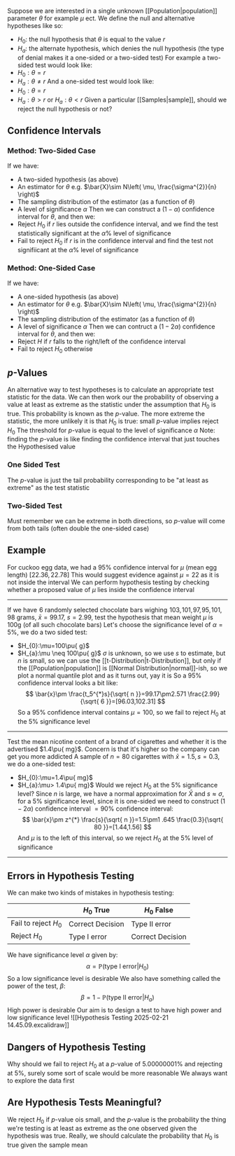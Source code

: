 Suppose we are interested in a single unknown [[Population|population]] parameter $\theta$ for example $\mu$ ect. 
We define the null and alternative hypotheses like so:
- $H_{0}$: the null hypothesis that $\theta$ is equal to the value $r$
- $H_{a}$: the alternate hypothesis, which denies the null hypothesis (the type of denial makes it a one-sided or a two-sided test)
For example a two-sided test would look like:
- $H_{0}:\theta=r$
- $H_{a}:\theta \neq r$
And a one-sided test would look like:
- $H_{0}:\theta=r$
- $H_{a}:\theta>r$ or $H_{a}:\theta<r$
Given a particular [[Samples|sample]], should we reject the null hypothesis or not?
## Confidence Intervals
### Method: Two-Sided Case
If we have:
- A two-sided hypothesis (as above)
- An estimator for $\theta$ e.g. $\bar{X}\sim N\left( \mu, \frac{\sigma^{2}}{n} \right)$
- The sampling distribution of the estimator (as a function of $\theta$)
- A level of significance $\alpha$
Then we can construct a $(1-\alpha)$ confidence interval for $\theta$, and then we:
- Reject $H_{0}$ if $r$ lies outside the confidence interval, and we find the test statistically significant at the $\alpha$% level of significance
- Fail to reject $H_{0}$ if $r$ is in the confidence interval and find the test not signifiicant at the $\alpha$% level of significance 
### Method: One-Sided Case
If we have:
- A one-sided hypothesis (as above)
- An estimator for $\theta$ e.g. $\bar{X}\sim N\left( \mu, \frac{\sigma^{2}}{n} \right)$
- The sampling distribution of the estimator (as a function of $\theta$)
- A level of significance $\alpha$
Then we can contruct a $(1-2\alpha)$ confidence interval for $\theta$, and then we:
- Reject $H$ if $r$ falls to the right/left of the confidence interval
- Fail to reject $H_{0}$ otherwise
## $p$-Values
An alternative way to test hypotheses is to calculate an appropriate test statistic for the data. We can then work our the probability of observing a value at least as extreme as the statistic under the assumption that $H_{0}$ is true. This probability is known as the $p$-value. The more extreme the statistic, the more unlikely it is that $H_{0}$ is true: small $p$-value implies reject $H_{0}$
The threshold for $p$-value is equal to the level of significance $\alpha$
Note: finding the $p$-value is like finding the confidence interval that just touches the Hypothesised value
### One Sided Test
The $p$-value is just the tail probability corresponding to be "at least as extreme" as the test statistic
### Two-Sided Test
Must remember we can be extreme in both directions, so $p$-value will come from both tails (often double the one-sided case)

## Example
For cuckoo egg data, we had a $95\%$ confidence interval for $\mu$ (mean egg length) $[22.36,22.78]$
This would suggest evidence against $\mu=22$ as it is not inside the interval
We can perform hypothesis testing by checking whether a proposed value of $\mu$ lies inside the confidence interval
___
If we have $\hspace{0pt}6$ randomly selected chocolate bars wighing $\hspace{0pt}103$,$\hspace{0pt}101$,$\hspace{0pt}97$,$\hspace{0pt}95$,$\hspace{0pt}101$,$\hspace{0pt}98$ grams, $\bar{x}=99.17$, $s=2.99$, test the hypothesis that mean weight $\mu$ is 100g (of all such chocolate bars)
Let's choose the significance level of $\alpha=5\%$, we do a two sided test:
- $H_{0}:\mu=100\pu{ g}$
- $H_{a}:\mu \neq 100\pu{ g}$
$\sigma$ is unknown, so we use $s$ to estimate, but $n$ is small, so we can use the [[t-Distribution|t-Distribution]], but only if the [[Population|population]] is [[Normal Distribution|normal]]-ish, so we plot a normal quantile plot and as it turns out, yay it is
So a $95\%$ confidence interval looks a bit like:
$$
\bar{x}\pm \frac{t_5^{*}s}{\sqrt{ n }}=99.17\pm2.571  \frac{2.99}{\sqrt{ 6 }}=[96.03,102.31]
$$
So a $95\%$ confidence interval contains $\mu=100$, so we fail to reject $H_{0}$ at the $5\%$ significance level
___
Test the mean nicotine content of a brand of cigarettes and whether it is the advertised $1.4\pu{ mg}$. Concern is that it's higher so the company can get you more addicted
A sample of $n=80$ cigarettes with $\bar{x}=1.5,s=0.3$, we do a one-sided test:
- $H_{0}:\mu=1.4\pu{ mg}$
- $H_{a}:\mu> 1.4\pu{ mg}$
Would we reject $H_{0}$ at the $5\%$ significance level?
Since $n$ is large, we have a normal approximation for $\bar{X}$ and $s\approx\sigma$, for a $5\%$ significance level, since it is one-sided we need to construct $(1-2\alpha)$ confidence interval $=90\%$ confidence interval:
$$
\bar{x}\pm z^{*} \frac{s}{\sqrt{ n }}=1.5\pm1 .645  \frac{0.3}{\sqrt{ 80 }}=[1.44,1.56]
$$
And $\mu$ is to the left of this interval, so we reject $H_{0}$ at the $5\%$ level of significance
___



## Errors in Hypothesis Testing
We can make two kinds of mistakes in hypothesis testing:

|                        | $H_{0}$ True     | $H_{0}$ False    |
| ---------------------- | ---------------- | ---------------- |
| Fail to reject $H_{0}$ | Correct Decision | Type II error    |
| Reject $H_{0}$         | Type I error     | Correct Decision |

We have significance level $\alpha$ given by:
$$
\alpha=\mathbb{P}(\text{type I error}|H_{0})
$$
So a low significance level is desirable
We also have something called the power of the test, $\beta$:
$$
\beta=1-\mathbb{P}(\text{type II error}|H_{a} )
$$
High power is desirable 
Our aim is to design a test to have high power and low significance level
![[Hypothesis Testing 2025-02-21 14.45.09.excalidraw]]
## Dangers of Hypothesis Testing
Why should we fail to reject $H_{0}$ at a $p$-value of $5.00000001\%$ and rejecting at $5\%$, surely some sort of scale would be more reasonable
We always want to explore the data first
## Are Hypothesis Tests Meaningful?
We reject $H_{0}$ if $p$-value ois small, and the $p$-value is the probability the thing we're testing is at least as extreme as the one observed given the hypothesis was true.
Really, we should calculate the probability that $H_{0}$ is true given the sample mean